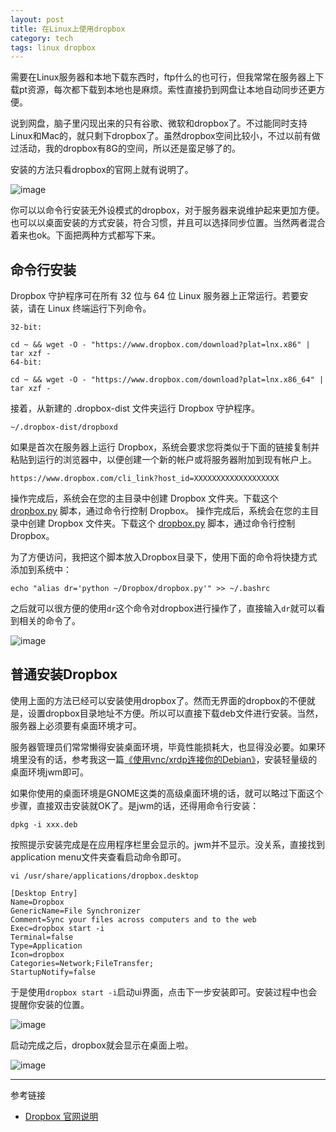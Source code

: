 ```yaml
---
layout: post
title: 在Linux上使用dropbox
category: tech
tags: linux dropbox
---
```


需要在Linux服务器和本地下载东西时，ftp什么的也可行，但我常常在服务器上下载pt资源，每次都下载到本地也是麻烦。索性直接扔到网盘让本地自动同步还更方便。

说到网盘，脑子里闪现出来的只有谷歌、微软和dropbox了。不过能同时支持Linux和Mac的，就只剩下dropbox了。虽然dropbox空间比较小，不过以前有做过活动，我的dropbox有8G的空间，所以还是蛮足够了的。

安装的方法只看dropbox的官网上就有说明了。

![image](https://cdn.kelu.org/blog/2015/10/blog_2015-10-11-1.26.40.jpg)

你可以以命令行安装无外设模式的dropbox，对于服务器来说维护起来更加方便。也可以以桌面安装的方式安装，符合习惯，并且可以选择同步位置。当然两者混合着来也ok。下面把两种方式都写下来。

## 命令行安装
Dropbox 守护程序可在所有 32 位与 64 位 Linux 服务器上正常运行。若要安装，请在 Linux 终端运行下列命令。

	32-bit:
	
	cd ~ && wget -O - "https://www.dropbox.com/download?plat=lnx.x86" | tar xzf -
	64-bit:
	
	cd ~ && wget -O - "https://www.dropbox.com/download?plat=lnx.x86_64" | tar xzf -
接着，从新建的 .dropbox-dist 文件夹运行 Dropbox 守护程序。

	~/.dropbox-dist/dropboxd

如果是首次在服务器上运行 Dropbox，系统会要求您将类似于下面的链接复制并粘贴到运行的浏览器中，以便创建一个新的帐户或将服务器附加到现有帐户上。

	https://www.dropbox.com/cli_link?host_id=XXXXXXXXXXXXXXXXXXX

操作完成后，系统会在您的主目录中创建 Dropbox 文件夹。下载这个 [dropbox.py](https://gist.github.com/kelvinblood/febea84bc8a504926aba92d823a67807) 脚本，通过命令行控制 Dropbox。
操作完成后，系统会在您的主目录中创建 Dropbox 文件夹。下载这个 [dropbox.py](https://gist.github.com/kelvinblood/febea84bc8a504926aba92d823a67807) 脚本，通过命令行控制 Dropbox。

为了方便访问，我把这个脚本放入Dropbox目录下，使用下面的命令将快捷方式添加到系统中：

	echo "alias dr='python ~/Dropbox/dropbox.py'" >> ~/.bashrc

之后就可以很方便的使用`dr`这个命令对dropbox进行操作了，直接输入`dr`就可以看到相关的命令了。

![image](https://cdn.kelu.org/blog/2015/10/blog_WeChat_1444541977.jpeg)

## 普通安装Dropbox
使用上面的方法已经可以安装使用dropbox了。然而无界面的dropbox的不便就是，设置dropbox目录地址不方便。所以可以直接下载deb文件进行安装。当然，服务器上必须要有桌面环境才可。

服务器管理员们常常懒得安装桌面环境，毕竟性能损耗大，也显得没必要。如果环境里没有的话，参考我这一篇[《使用vnc/xrdp连接你的Debian》][blog_link]，安装轻量级的桌面环境jwm即可。

如果你使用的桌面环境是GNOME这类的高级桌面环境的话，就可以略过下面这个步骤，直接双击安装就OK了。是jwm的话，还得用命令行安装：

	dpkg -i xxx.deb

按照提示安装完成是在应用程序栏里会显示的。jwm并不显示。没关系，直接找到application menu文件夹查看启动命令即可。

	vi /usr/share/applications/dropbox.desktop
	
	[Desktop Entry]
	Name=Dropbox
	GenericName=File Synchronizer
	Comment=Sync your files across computers and to the web
	Exec=dropbox start -i
	Terminal=false
	Type=Application
	Icon=dropbox
	Categories=Network;FileTransfer;
	StartupNotify=false

于是使用`dropbox start -i`启动ui界面，点击下一步安装即可。安装过程中也会提醒你安装的位置。

![image](https://cdn.kelu.org/blog/2015/10/blog_2015-10-13-6.17.03.jpg)

启动完成之后，dropbox就会显示在桌面上啦。

![image](https://cdn.kelu.org/blog/2015/10/blog_2015-10-13-6.43.46.jpg)

- - - -
参考链接

* [Dropbox 官网说明](https://www.dropbox.com/zh_CN/install?os=lnx)



[blog_link]: http://blog.kelu.org/linux/2015/01/31/connect-your-debian-via-vnc-and-xrdp.html
